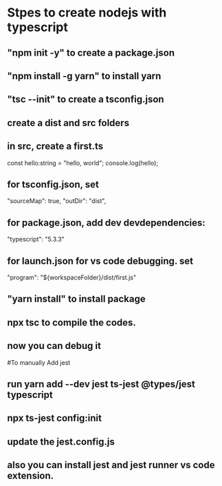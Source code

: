# Stpes to create nodejs with typescript
## "npm init -y" to create a package.json
## "npm install -g yarn" to install yarn
## "tsc --init" to create a tsconfig.json
## create a dist and src folders
## in src, create a first.ts
  const hello:string = "hello, world";
  console.log(hello);
## for tsconfig.json, set 
   "sourceMap": true, 
   "outDir": "dist",   
## for package.json, add dev devdependencies: 
   "typescript": "5.3.3"
## for launch.json for vs code debugging. set
  "program": "${workspaceFolder}/dist/first.js"
## "yarn install" to install package
## npx tsc to compile the codes.
## now you can debug it

#To manually Add jest
## run yarn add --dev jest ts-jest @types/jest typescript
## npx ts-jest config:init
## update the jest.config.js
## also you can install jest and jest runner vs code extension.